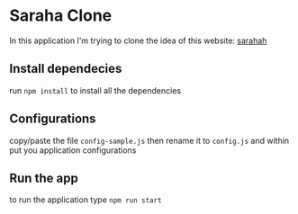 # Saraha Clone
In this application I'm trying to clone the idea of this website: [sarahah](https://www.sarahah.com/)
## Install dependecies
run `npm install` to install all the dependencies
## Configurations
copy/paste the file `config-sample.js` then rename it to `config.js` and within put you application configurations
## Run the app
to run the application type `npm run start`